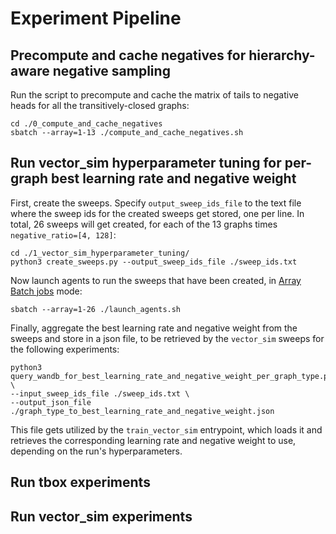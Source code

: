 # Experiment Pipeline

## Precompute and cache negatives for hierarchy-aware negative sampling

Run the script to precompute and cache the matrix of tails to negative heads for all the transitively-closed graphs:

```
cd ./0_compute_and_cache_negatives
sbatch --array=1-13 ./compute_and_cache_negatives.sh
```

## Run vector_sim hyperparameter tuning for per-graph best learning rate and negative weight

First, create the sweeps. Specify `output_sweep_ids_file` to the text file where the sweep ids for the created sweeps get stored, one per line. In total, 26 sweeps will get created, for each of the 13 graphs times `negative_ratio=[4, 128]`:

```
cd ./1_vector_sim_hyperparameter_tuning/
python3 create_sweeps.py --output_sweep_ids_file ./sweep_ids.txt
```

Now launch agents to run the sweeps that have been created, in [Array Batch jobs](https://docs.unity.rc.umass.edu/documentation/jobs/sbatch/arrays/) mode:

```
sbatch --array=1-26 ./launch_agents.sh
```

Finally, aggregate the best learning rate and negative weight from the sweeps and store in a json file, to be retrieved by the `vector_sim` sweeps for the following experiments:

```
python3 query_wandb_for_best_learning_rate_and_negative_weight_per_graph_type.py \
--input_sweep_ids_file ./sweep_ids.txt \
--output_json_file ./graph_type_to_best_learning_rate_and_negative_weight.json
```

This file gets utilized by the `train_vector_sim` entrypoint, which loads it and retrieves the corresponding learning rate and negative weight to use, depending on the run's hyperparameters.

## Run tbox experiments

## Run vector_sim experiments
